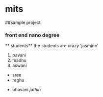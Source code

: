 # mits
##sample project
### front end nano degree
** students**
the students are crazy
'jasmine'
 1. pavani
 2. madhu
 3. aswani
   - sree
   - raghu
   + bhavani
   _jathin_
